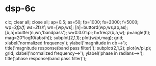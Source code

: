 # dsp-6c
clc;
clear all;
close all;
ap=0.5;
as=50;
fp=1000;
fs=2000;
f=5000;
wp=2*fp/f;
ws=2*fs/f;
wn=[wp,ws];
[n]=buttord(wp,ws,ap,as);
[b,a]=butter(n,wn,'bandpass');
w=0:0.01:pi;
h=freqz(b,a,w);
p=angle(h);
mag=20*log10(abs(h));
subplot(2,1,1);
plot(w/pi,mag);
grid;
xlabel('normalized frequency');
ylabel('magnitude in db-->');
title('magnitude response(band pass filter)');
subplot(2,1,2);
plot(w/pi,p);
grid;
xlabel('normalized frequency-->');
ylabel('phase in radians-->');
title('phase response(band pass filter)');

